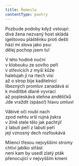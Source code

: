 ```yaml
---
title: Řemeslo
contentType: poetry
---
```


<section>

Pozbude podoby když vstoupí:  
divá žena nezvaný host skládá  
igelitovou pláštěnku proti dešti  
hází mi slova jako psu:  
dělej pochop jsem tu!

V této hodině noční  
v klobouku ze sovího peří  
v střevících z myší kůže  
halelujah jí na rtech visí  
až o strop bije kaditelnicí  
líbezných promluv zanadává si  
k modlitbě dlaně vyvrací  
až popleskává stehna andělíčků  
Jde vraždit (spáso!) hlavu umluví

Vábivé oči roubí nach  
zpod nehtu srší rujná jiskra  
v žíně stele tělo jak pachtýř  
z labutí peří z labutí peří  
její vznosný dech rozfoukává

Milenci třesou nejvyššími stromy  
chtiví jablko střást  
není kam by usedl zlatý pták  
přenocující v nejvyšším kmeni

</section>
